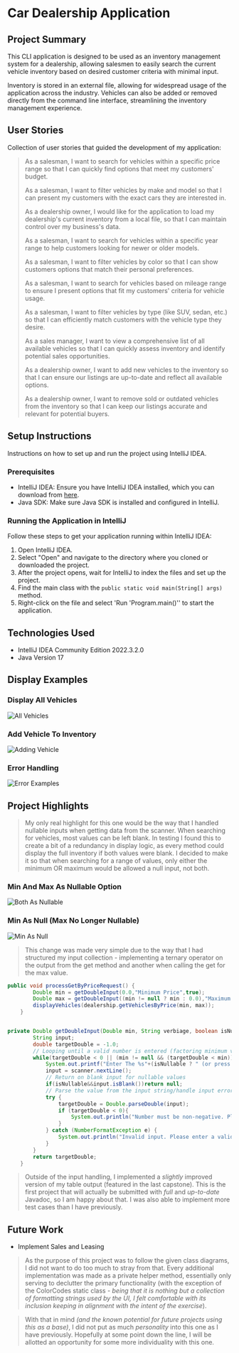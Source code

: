 # Car Dealership Application

## Project Summary

This CLI application is designed to be used as an inventory management system for a dealership, allowing salesmen to easily search the current vehicle inventory based on desired customer criteria with minimal input.

Inventory is stored in an external file, allowing for widespread usage of the application across the industry. Vehicles can also be added or removed directly from the command line interface, streamlining the inventory management experience.

## User Stories

Collection of user stories that guided the development of my application:
>As a salesman, I want to search for vehicles within a specific price range so that I can quickly find options that meet my customers' budget.
>
>As a salesman, I want to filter vehicles by make and model so that I can present my customers with the exact cars they are interested in.
>
>As a dealership owner, I would like for the application to load my dealership's current inventory from a local file, so that I can maintain control over my business's data.
>
>As a salesman, I want to search for vehicles within a specific year range to help customers looking for newer or older models.
>
>As a salesman, I want to filter vehicles by color so that I can show customers options that match their personal preferences.
>
>As a salesman, I want to search for vehicles based on mileage range to ensure I present options that fit my customers' criteria for vehicle usage.
>
>As a salesman, I want to filter vehicles by type (like SUV, sedan, etc.) so that I can efficiently match customers with the vehicle type they desire.
>
>As a sales manager, I want to view a comprehensive list of all available vehicles so that I can quickly assess inventory and identify potential sales opportunities.
>
>As a dealership owner, I want to add new vehicles to the inventory so that I can ensure our listings are up-to-date and reflect all available options.
>
>As a dealership owner, I want to remove sold or outdated vehicles from the inventory so that I can keep our listings accurate and relevant for potential buyers.

## Setup Instructions

Instructions on how to set up and run the project using IntelliJ IDEA.

### Prerequisites

- IntelliJ IDEA: Ensure you have IntelliJ IDEA installed, which you can download from [here](https://www.jetbrains.com/idea/download/).
- Java SDK: Make sure Java SDK is installed and configured in IntelliJ.

### Running the Application in IntelliJ

Follow these steps to get your application running within IntelliJ IDEA:

1. Open IntelliJ IDEA.
2. Select "Open" and navigate to the directory where you cloned or downloaded the project.
3. After the project opens, wait for IntelliJ to index the files and set up the project.
4. Find the main class with the `public static void main(String[] args)` method.
5. Right-click on the file and select 'Run 'Program.main()'' to start the application.

## Technologies Used

- IntelliJ IDEA Community Edition 2022.3.2.0
- Java Version 17

## Display Examples

### Display All Vehicles

![All Vehicles](https://github.com/cpyup/car_dealership/blob/main/screenshots/display_all.png?raw=true)

### Add Vehicle To Inventory

![Adding Vehicle](https://github.com/cpyup/car_dealership/blob/main/screenshots/add_vehicle.png?raw=true)

### Error Handling

![Error Examples](https://github.com/cpyup/car_dealership/blob/main/screenshots/errors.png?raw=true)

## Project Highlights

>My only real highlight for this one would be the way that I handled nullable inputs when getting data from the scanner. When searching for vehicles, most values can be left blank. In testing I found this to create a bit of a redundancy in display logic, as every method could display the full inventory if both values were blank. I decided to make it so that when searching for a range of values, only either the minimum OR maximum would be allowed a null input, not both.

### Min And Max As Nullable Option

![Both As Nullable](https://github.com/cpyup/car_dealership/blob/main/screenshots/min_max.png?raw=true)

### Min As Null (Max No Longer Nullable)

![Min As Null](https://github.com/cpyup/car_dealership/blob/main/screenshots/min_null_max.png?raw=true)

>This change was made very simple due to the way that I had structured my input collection - implementing a ternary operator on the output from the get method and another when calling the get for the max value.

```java
public void processGetByPriceRequest() {
        Double min = getDoubleInput(0.0,"Minimum Price",true);
        Double max = getDoubleInput((min != null ? min : 0.0),"Maximum Price",(min != null));
        displayVehicles(dealership.getVehiclesByPrice(min, max));
    }


private Double getDoubleInput(Double min, String verbiage, boolean isNullable){
        String input;
        double targetDouble = -1.0;
        // Looping until a valid number is entered (factoring minimum value param, if set)
        while(targetDouble < 0 || (min != null && (targetDouble < min))){
            System.out.printf("Enter The %s"+(isNullable ? " (or press 'enter' to leave blank)" : "")+": ",verbiage);
            input = scanner.nextLine();
            // Return on blank input for nullable values
            if(isNullable&&input.isBlank())return null;
            // Parse the value from the input string/handle input error
            try {
                targetDouble = Double.parseDouble(input);
                if (targetDouble < 0){
                    System.out.println("Number must be non-negative. Please try again.");
                }
            } catch (NumberFormatException e) {
                System.out.println("Invalid input. Please enter a valid number.");
            }
        }
        return targetDouble;
    }
```

>Outside of the input handling, I implemented a *slightly* improved version of my table output (featured in the last capstone). This is the first project that will actually be submitted with *full* and *up-to-date* Javadoc, so I am happy about that. I was also able to implement more test cases than I have previously.

## Future Work

- Implement Sales and Leasing

>As the purpose of this project was to follow the given class diagrams, I did not want to do too much to stray from that. Every additional implementation was made as a private helper method, essentially only serving to declutter the primary functionality (with the exception of the ColorCodes static class - *being that it is nothing but a collection of formatting strings used by the UI, I felt comfortable with its inclusion keeping in alignment with the intent of the exercise*). 

>With that in mind *(and the known potential for future projects using this as a base)*, I did not put as much *personality* into this one as I have previously. Hopefully at some point down the line, I will be allotted an opportunity for some more individuality with this one.